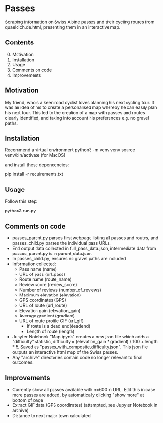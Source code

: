 # Passes 

Scraping information on Swiss Alpine passes and their cycling routes from quaeldich.de.html, presenting them in an interactive map. 

## Contents 
0. Motivation
1. Installation
2. Usage
3. Comments on code
4. Improvements

## Motivation
My friend, who's a keen road cyclist loves planning his next cycling tour. It was an idea of his to create a personalised map whereby he can easily plan his next tour. This led to the creation of a map with passes and routes clearly identified, and taking into account his preferences e.g. no gravel paths. 

## Installation 

Recommend a virtual environment 
python3 -m venv venv
source venv/bin/activate (for MacOS)

and install these dependencies: 

pip install -r requirements.txt

## Usage 

Follow this step:

python3 run.py

## Comments on code 

- passes_parent.py parses first webpage listing all passes and routes, and passes_child.py parses the individual pass URLs.
- End output data collected in full_pass_data.json, intermediate data from passes_parent.py is in parent_data.json.
- In passes_child.py, ensures no gravel paths are included
- Information collected: 
	- Pass name (name)
	- URL of pass (url_pass)
	- Route name (route_name)
	- Review score (review_score)
	- Number of reviews (number_of_reviews)
	- Maximum elevation (elevation)
	- GPS coordinates (GPS)
	- URL of route (url_route)
	- Elevation gain (elevation_gain)
	- Average gradient (gradient)
	- URL of route profile GIF (url_gif)
         - If route is a dead end(deadend)
         - Length of route (length)
- Jupyter Notebook "Map.ipynb" creates a new json file which adds a "difficulty" statistic, difficulty = (elevation_gain * gradient) / 100 + length * 5. Saved as "passes_with_composite_difficulty.json". This json file outputs an interactive html map of the Swiss passes. 
- Any "archive" directories contain code no longer relevant to final outcomes. 

## Improvements

- Currently show all passes available with n=600 in URL. Edit this in case more passes are added, by automatically clicking "show more" at bottom of page 
- Extract GIF data (GPS coordinates) (attempted, see Jupyter Notebook in archive)
- Distance to next major town calculated